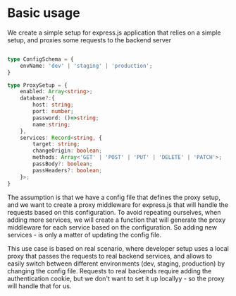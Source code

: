 # Basic usage

We create a simple setup for express.js application that relies on a simple setup, and proxies some requests to the backend server

```ts

type ConfigSchema = {
    envName: 'dev' | 'staging' | 'production';
}

type ProxySetup = {
    enabled: Array<string>;
    database?:{
        host: string;
        port: number;
        password: ()=>string;
        name:string;
    },
    services: Record<string, { 
        target: string; 
        changeOrigin: boolean;
        methods: Array<'GET' | 'POST' | 'PUT' | 'DELETE' | 'PATCH'>;
        passBody?: boolean;
        passHeaders?: boolean;
    }>;
} 

```

The assumption is that we have a config file that defines the proxy setup, and we want to create a proxy middleware for express.js that will handle the requests based on this configuration.
To avoid repeating ourselves, when adding more services, we will create a function that will generate the proxy middleware for each service based on the configuration. So adding new services - is only a matter of updating the config file.

This use case is based on real scenario, where developer setup uses a local proxy that passes the requests to real backend services, and allows to easily switch between different environments (dev, staging, production) by changing the config file. Requests to real backends require adding the authentication cookie, but we don't want to set it up locallyy - so the proxy will handle that for us.

```ts
